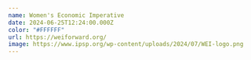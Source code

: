 ```yaml
---
name: Women's Economic Imperative
date: 2024-06-25T12:24:00.000Z
color: "#FFFFFF"
url: https://weiforward.org/
image: https://www.ipsp.org/wp-content/uploads/2024/07/WEI-logo.png
---
```

